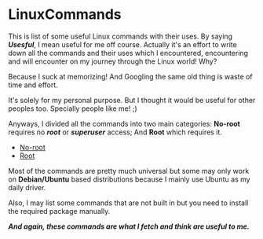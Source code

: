 # LinuxCommands
This is list of some useful Linux commands with their uses. By saying **_Usesful_**, I mean useful for me off course. Actually it's an effort to write down all the commands and their uses which I encountered, encountering and will encounter on my journey through the Linux world!
Why?

Because I suck at memorizing!
And Googling the same old thing is waste of time and effort.

It's solely for my personal purpose. But I thought it would be useful for other peoples too.
Specially people like me! ;)

Anyways, I divided all the commands into two main categories: **No-root** requires no **_root_** or **_superuser_** access; And **Root** which requires it.

* [No-root](no-root.md)
* [Root](root.md)

Most of the commands are pretty much universal but some may only work on **Debian/Ubuntu** based distributions because I mainly use Ubuntu as my daily driver.

Also, I may list some commands that are not built in but you need to install the required package manually.

**_And again, these commands are what I fetch and think are useful to me._**